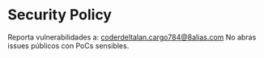 # Security Policy
Reporta vulnerabilidades a: coderdeltalan.cargo784@8alias.com
No abras issues públicos con PoCs sensibles.
